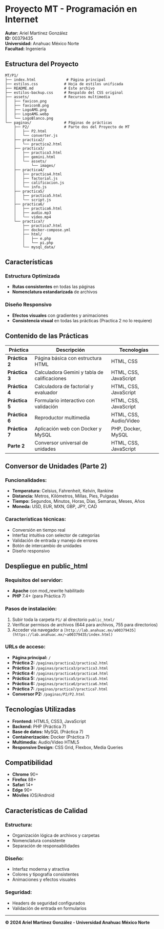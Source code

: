 # Proyecto MT - Programación en Internet

**Autor:** Ariel Martínez González  
**ID:** 00379435  
**Universidad:** Anahuac México Norte  
**Facultad:** Ingeniería  

## Estructura del Proyecto

```
MT/P1/
├── index.html              # Página principal
├── estilos.css            # Hoja de estilos unificada
├── README.md              # Este archivo
├── estilos-backup.css     # Respaldo del CSS original
├── assets/                # Recursos multimedia
│   ├── favicon.png
│   ├── faviconB.png
│   ├── LogoAMG.png
│   ├── LogoAMG.webp
│   └── LogoBlanco.png
└── paginas/               # Páginas de prácticas
    ├── P2/                # Parte dos del Proyecto de MT
    │   ├── P2.html
    │   └── converter.js
    ├── practica2/
    │   └── practica2.html
    ├── practica3/
    │   ├── practica3.html
    │   ├── gemini.html
    │   └── assets/
    │       └── images/
    ├── practica4/
    │   ├── practica4.html
    │   ├── factorial.js
    │   ├── calificacion.js
    │   └── info.js
    ├── practica5/
    │   ├── practica5.html
    │   └── script.js
    ├── practica6/
    │   ├── practica6.html
    │   ├── audio.mp3
    │   └── video.mp4
    └── practica7/
        ├── practica7.html
        ├── docker-compose.yml
        ├── html/
        │   ├── e.php
        │   └── pi.php
        └── mysql_data/
```

## Características

### **Estructura Optimizada**
- **Rutas consistentes** en todas las páginas
- **Nomenclatura estandarizada** de archivos

### **Diseño Responsivo**
- **Efectos visuales** con gradientes y animaciones
- **Consistencia visual** en todas las prácticas (Practica 2 no lo requiere)


## Contenido de las Prácticas

| Práctica | Descripción | Tecnologías |
|----------|-------------|-------------|
| **Práctica 2** | Página básica con estructura HTML | HTML, CSS |
| **Práctica 3** | Calculadora Gemini y tabla de calificaciones | HTML, CSS, JavaScript |
| **Práctica 4** | Calculadora de factorial y evaluador | HTML, CSS, JavaScript |
| **Práctica 5** | Formulario interactivo con validación | HTML, CSS, JavaScript |
| **Práctica 6** | Reproductor multimedia | HTML, CSS, Audio/Video |
| **Práctica 7** | Aplicación web con Docker y MySQL | PHP, Docker, MySQL |
| **Parte 2** | Conversor universal de unidades | HTML, CSS, JavaScript |

## Conversor de Unidades (Parte 2)

### Funcionalidades:
- **Temperatura:** Celsius, Fahrenheit, Kelvin, Rankine
- **Distancia:** Metros, Kilómetros, Millas, Pies, Pulgadas
- **Tiempo:** Segundos, Minutos, Horas, Días, Semanas, Meses, Años
- **Moneda:** USD, EUR, MXN, GBP, JPY, CAD

### Características técnicas:
-  Conversión en tiempo real
-  Interfaz intuitiva con selector de categorías
-  Validación de entrada y manejo de errores
-  Botón de intercambio de unidades
-  Diseño responsivo

##  Despliegue en public_html

### Requisitos del servidor:
- **Apache** con mod_rewrite habilitado
- **PHP** 7.4+ (para Práctica 7)

### Pasos de instalación:
1. Subir toda la carpeta `P1/` al directorio `public_html/`
2. Verificar permisos de archivos (644 para archivos, 755 para directorios)
4. Acceder via navegador a `[http://lab.anahuac.mx/a00379435](https://lab.anahuac.mx/~a00379435/index.html)`

### URLs de acceso:
- **Página principal:** `/`
- **Práctica 2:** `/paginas/practica2/practica2.html`
- **Práctica 3:** `/paginas/practica3/practica3.html`
- **Práctica 4:** `/paginas/practica4/practica4.html`
- **Práctica 5:** `/paginas/practica5/practica5.html`
- **Práctica 6:** `/paginas/practica6/practica6.html`
- **Práctica 7:** `/paginas/practica7/practica7.html`
- **Conversor P2:** `/paginas/P2/P2.html`

## Tecnologías Utilizadas

- **Frontend:** HTML5, CSS3, JavaScript
- **Backend:** PHP (Práctica 7)
- **Base de datos:** MySQL (Práctica 7)
- **Containerización:** Docker (Práctica 7)
- **Multimedia:** Audio/Video HTML5
- **Responsive Design:** CSS Grid, Flexbox, Media Queries

## Compatibilidad

-  **Chrome** 90+
-  **Firefox** 88+
-  **Safari** 14+
-  **Edge** 90+
-  **Móviles** iOS/Android

##  Características de Calidad

###  **Estructura:**
- Organización lógica de archivos y carpetas
- Nomenclatura consistente
- Separación de responsabilidades

### **Diseño:**
- Interfaz moderna y atractiva
- Colores y tipografía consistentes
- Animaciones y efectos visuales


### **Seguridad:**
- Headers de seguridad configurados
- Validación de entrada en formularios

---

**© 2024 Ariel Martínez González - Universidad Anahuac México Norte**
